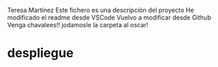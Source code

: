 Teresa Martínez
Este fichero es una descripción del proyecto
He modificado el readme desde VSCode
Vuelvo a modificar desde Github
Venga chavalees!! jodamosle la carpeta al oscar!
# despliegue

